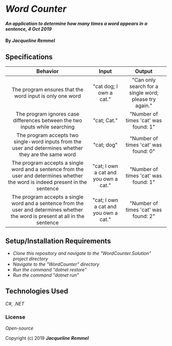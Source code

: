 # _Word Counter_

#### _An application to determine how many times a word appears in a sentence, 4 Oct 2019_

#### By _**Jacqueline Remmel**_

## Specifications

| Behavior | Input | Output |
| :------: | :---: | :----: |
| The program ensures that the word input is only one word | "cat dog; I own a cat." | "Can only search for a single word; please try again." |
| The program ignores case differences between the two inputs while searching | "cat; Cat." | "Number of times 'cat' was found: 1" |
| The program accepts two single-word inputs from the user and determines whether they are the same word | "cat; dog" | "Number of times 'cat' was found: 0" |
| The program accepts a single word and a sentence from the user and determines whether the word is indeed present in the sentence | "cat; I own a cat and you own a cat." | "Number of times 'cat' was found: 1" |
| The program accepts a single word and a sentence from the user and determines whether the word is present at all in the sentence | "cat; I own a cat and you own a cat." | "Number of times 'cat' was found: 2" |


## Setup/Installation Requirements

* _Clone this repository and navigate to the "WordCounter.Solution" project directory_
* _Navigate to the "WordCounter" directory_
* _Run the command "dotnet restore"_
* _Run the command "dotnet run"_

## Technologies Used

_C#, .NET_

### License

*Open-source*

Copyright (c) 2019 **_Jacqueline Remmel_**